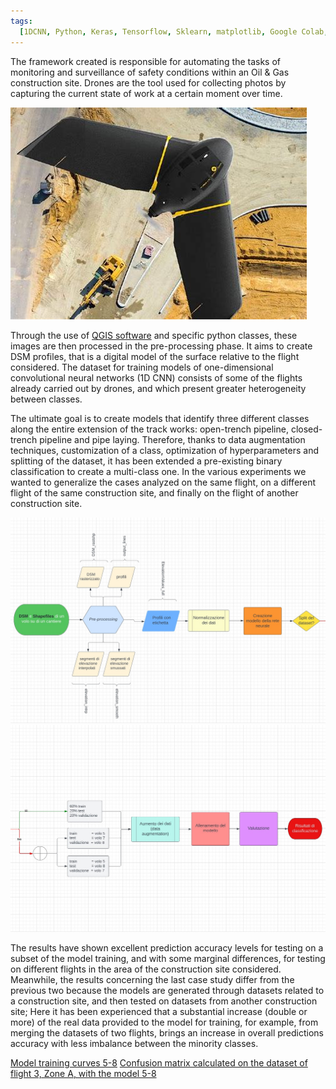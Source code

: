 ```yaml
---
tags:
  [1DCNN, Python, Keras, Tensorflow, Sklearn, matplotlib, Google Colab, QGIS]
---
```


  <p>The framework created is responsible for automating the tasks of monitoring and surveillance of safety conditions 
  within an Oil & Gas construction site. Drones are the tool used for collecting photos by capturing the current state 
  of work at a certain moment over time. 
  
  ![drone](/assets/img/senseFly.jpeg)

Through the use of [QGIS software](https://qgis.org/en/site/) and specific python classes, these images are
then processed in the pre-processing phase. It aims to create DSM profiles, that is a digital model of the surface relative
to the flight considered. The dataset for training models of one-dimensional convolutional neural networks (1D CNN)
consists of some of the flights already carried out by drones, and which present greater heterogeneity between classes.

  </p>
  
  <p>The ultimate goal is to create models that identify three different classes along the entire extension of the track works: open-trench pipeline, closed-trench pipeline and pipe laying. Therefore, thanks to data augmentation techniques, customization
  of a class, optimization of hyperparameters and splitting of the dataset, it has been extended a pre-existing binary 
  classification to create a multi-class one. In the various experiments we wanted to generalize the cases analyzed on the same flight, on a different flight of the same construction site, and finally on the flight of another construction site. 
  </p>

![flowchart1](/assets/img/flowchart_1.jpg)
![flowchart2](/assets/img/flowchart_2.jpg)

  <p>The results have shown excellent prediction accuracy levels for testing on a subset of the model training, and with some 
  marginal differences, for testing on different flights in the area of the construction site considered. 
  Meanwhile, the results concerning the last case study differ from the previous two because the models are generated through 
  datasets related to a construction site, and then tested on datasets from another construction site; Here it has been experienced
  that a substantial increase (double or more) of the real data provided to the model for training, for example, from merging the 
  datasets of two flights, brings an increase in overall predictions accuracy with less imbalance between the minority classes.
</p>

[Model training curves 5-8](/assets/img/volo5+8_1_curve.png)
[Confusion matrix calculated on the dataset of flight 3, Zone A, with the model 5-8](/assets/img/volo3_model5_8_matrix.png)
